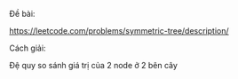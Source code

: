 Đề bài:

https://leetcode.com/problems/symmetric-tree/description/

Cách giải:

Đệ quy so sánh giá trị của 2 node ở 2 bên cây